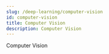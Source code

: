 ```yaml
---
slug: /deep-learning/computer-vision
id: computer-vision
title: Computer Vision
description: Computer Vision
---
```


Computer Vision